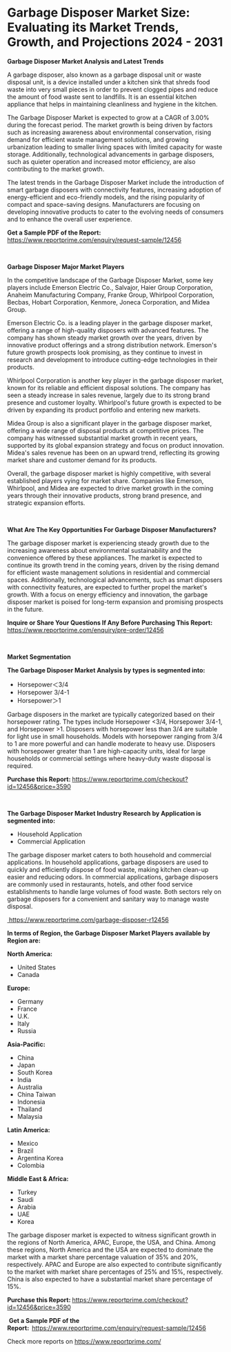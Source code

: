 <p><h1>Garbage Disposer Market Size: Evaluating its Market Trends, Growth, and Projections 2024 - 2031</h1></p><p><strong>Garbage Disposer Market Analysis and Latest Trends</strong></p>
<p><p>A garbage disposer, also known as a garbage disposal unit or waste disposal unit, is a device installed under a kitchen sink that shreds food waste into very small pieces in order to prevent clogged pipes and reduce the amount of food waste sent to landfills. It is an essential kitchen appliance that helps in maintaining cleanliness and hygiene in the kitchen.</p><p>The Garbage Disposer Market is expected to grow at a CAGR of 3.00% during the forecast period. The market growth is being driven by factors such as increasing awareness about environmental conservation, rising demand for efficient waste management solutions, and growing urbanization leading to smaller living spaces with limited capacity for waste storage. Additionally, technological advancements in garbage disposers, such as quieter operation and increased motor efficiency, are also contributing to the market growth.</p><p>The latest trends in the Garbage Disposer Market include the introduction of smart garbage disposers with connectivity features, increasing adoption of energy-efficient and eco-friendly models, and the rising popularity of compact and space-saving designs. Manufacturers are focusing on developing innovative products to cater to the evolving needs of consumers and to enhance the overall user experience.</p></p>
<p><strong>Get a Sample PDF of the Report:&nbsp;</strong> <a href="https://www.reportprime.com/enquiry/request-sample/12456">https://www.reportprime.com/enquiry/request-sample/12456</a></p>
<p>&nbsp;</p>
<p><strong>Garbage Disposer Major Market Players</strong></p>
<p><p>In the competitive landscape of the Garbage Disposer Market, some key players include Emerson Electric Co., Salvajor, Haier Group Corporation, Anaheim Manufacturing Company, Franke Group, Whirlpool Corporation, Becbas, Hobart Corporation, Kenmore, Joneca Corporation, and Midea Group.</p><p>Emerson Electric Co. is a leading player in the garbage disposer market, offering a range of high-quality disposers with advanced features. The company has shown steady market growth over the years, driven by innovative product offerings and a strong distribution network. Emerson's future growth prospects look promising, as they continue to invest in research and development to introduce cutting-edge technologies in their products.</p><p>Whirlpool Corporation is another key player in the garbage disposer market, known for its reliable and efficient disposal solutions. The company has seen a steady increase in sales revenue, largely due to its strong brand presence and customer loyalty. Whirlpool's future growth is expected to be driven by expanding its product portfolio and entering new markets.</p><p>Midea Group is also a significant player in the garbage disposer market, offering a wide range of disposal products at competitive prices. The company has witnessed substantial market growth in recent years, supported by its global expansion strategy and focus on product innovation. Midea's sales revenue has been on an upward trend, reflecting its growing market share and customer demand for its products.</p><p>Overall, the garbage disposer market is highly competitive, with several established players vying for market share. Companies like Emerson, Whirlpool, and Midea are expected to drive market growth in the coming years through their innovative products, strong brand presence, and strategic expansion efforts.</p></p>
<p>&nbsp;</p>
<p><strong>What Are The Key Opportunities For Garbage Disposer Manufacturers?</strong></p>
<p><p>The garbage disposer market is experiencing steady growth due to the increasing awareness about environmental sustainability and the convenience offered by these appliances. The market is expected to continue its growth trend in the coming years, driven by the rising demand for efficient waste management solutions in residential and commercial spaces. Additionally, technological advancements, such as smart disposers with connectivity features, are expected to further propel the market's growth. With a focus on energy efficiency and innovation, the garbage disposer market is poised for long-term expansion and promising prospects in the future.</p></p>
<p><strong>Inquire or Share Your Questions If Any Before Purchasing This Report:</strong> <a href="https://www.reportprime.com/enquiry/pre-order/12456">https://www.reportprime.com/enquiry/pre-order/12456</a></p>
<p>&nbsp;</p>
<p><strong>Market Segmentation</strong></p>
<p><strong>The Garbage Disposer Market Analysis by types is segmented into:</strong></p>
<p><ul><li>Horsepower＜3/4</li><li>Horsepower 3/4-1</li><li>Horsepower＞1</li></ul></p>
<p><p>Garbage disposers in the market are typically categorized based on their horsepower rating. The types include Horsepower <3/4, Horsepower 3/4-1, and Horsepower >1. Disposers with horsepower less than 3/4 are suitable for light use in small households. Models with horsepower ranging from 3/4 to 1 are more powerful and can handle moderate to heavy use. Disposers with horsepower greater than 1 are high-capacity units, ideal for large households or commercial settings where heavy-duty waste disposal is required.</p></p>
<p><strong>Purchase this Report:&nbsp;</strong><a href="https://www.reportprime.com/checkout?id=12456&price=3590">https://www.reportprime.com/checkout?id=12456&price=3590</a></p>
<p>&nbsp;</p>
<p><strong>The Garbage Disposer Market Industry Research by Application is segmented into:</strong></p>
<p><ul><li>Household Application</li><li>Commercial Application</li></ul></p>
<p><p>The garbage disposer market caters to both household and commercial applications. In household applications, garbage disposers are used to quickly and efficiently dispose of food waste, making kitchen clean-up easier and reducing odors. In commercial applications, garbage disposers are commonly used in restaurants, hotels, and other food service establishments to handle large volumes of food waste. Both sectors rely on garbage disposers for a convenient and sanitary way to manage waste disposal.</p></p>
<p><a href="https://www.reportprime.com/garbage-disposer-r12456">&nbsp;https://www.reportprime.com/garbage-disposer-r12456</a></p>
<p><strong>In terms of Region, the Garbage Disposer Market Players available by Region are:</strong></p>
<p>
    <p> <strong> North America: </strong>
        <ul>
            <li>United States</li>
            <li>Canada</li>
        </ul>
        </p> 
    <p> <strong> Europe: </strong>
        <ul>
            <li>Germany</li>
            <li>France</li>
            <li>U.K.</li>
            <li>Italy</li>
            <li>Russia</li>
        </ul>
        </p> 
    <p> <strong> Asia-Pacific: </strong>
        <ul>
            <li>China</li>
            <li>Japan</li>
            <li>South Korea</li>
            <li>India</li>
            <li>Australia</li>
            <li>China Taiwan</li>
            <li>Indonesia</li>
            <li>Thailand</li>
            <li>Malaysia</li>
        </ul>
        </p> 
    <p> <strong> Latin America: </strong>
        <ul>
            <li>Mexico</li>
            <li>Brazil</li>
            <li>Argentina Korea</li>
            <li>Colombia</li>
        </ul>
        </p> 
    <p> <strong> Middle East & Africa: </strong>
        <ul>
            <li>Turkey</li>
            <li>Saudi</li>
            <li>Arabia</li>
            <li>UAE</li>
            <li>Korea</li>
        </ul>
    </p>
    </p>
<p><p>The garbage disposer market is expected to witness significant growth in the regions of North America, APAC, Europe, the USA, and China. Among these regions, North America and the USA are expected to dominate the market with a market share percentage valuation of 35% and 20%, respectively. APAC and Europe are also expected to contribute significantly to the market with market share percentages of 25% and 15%, respectively. China is also expected to have a substantial market share percentage of 15%.</p></p>
<p><strong>Purchase this Report: </strong><a href="https://www.reportprime.com/checkout?id=12456&price=3590">https://www.reportprime.com/checkout?id=12456&price=3590</a></p>
<p>&nbsp;<strong>Get a Sample PDF of the Report:&nbsp;&nbsp;</strong><a href="https://www.reportprime.com/enquiry/request-sample/12456">https://www.reportprime.com/enquiry/request-sample/12456</a></p>
<p><strong></strong></p>
<p>Check more reports on <a href="https://www.reportprime.com/">https://www.reportprime.com/</a></p>